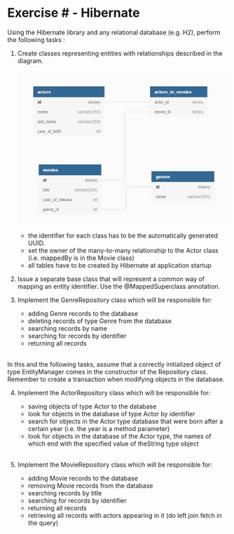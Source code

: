 # Exercise #  - Hibernate

Using the Hibernate library and any relational database (e.g. H2), perform the following tasks :


1. Create classes representing entities with relationships described in the diagram.

    <img src="erd_diagram.JPG"
    alt="Markdown Monster icon"/><br/>   
     - the identifier for each class has to be the automatically generated UUID.  
     - set the owner of the many-to-many relationship to the Actor class (i.e. mappedBy is in the Movie class)  
     - all tables have to be created by Hibernate at application startup


2. Issue a separate base class that will represent a common way of mapping an entity identifier. Use the @MappedSuperclass annotation.


3. Implement the GenreRepository class which will be responsible for:

      - adding Genre records to the database
      - deleting records of type Genre from the database
      - searching records by name
      - searching for records by identifier
      - returning all records<br/><br/>

  In this and the following tasks, assume that a correctly initialized object of type EntityManager comes in the constructor of the Repository class. Remember to create a transaction when modifying objects in the database.


4. Implement the ActorRepository class which will be responsible for:

      - saving objects of type Actor to the database
      - look for objects in the database of type Actor by identifier
      - search for objects in the Actor type database that were born after a certain year (i.e. the year is a method parameter)
      - look for objects in the database of the Actor type, the names of which end with the specified value of theString type object<br/><br/>


5. Implement the MovieRepository class which will be responsible for:

    - adding Movie records to the database
    - removing Movie records from the database
    - searching records by title
    - searching for records by identifier
    - returning all records
    - retrieving all records with actors appearing in it (do left join fetch in the query)

